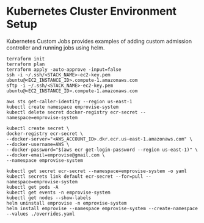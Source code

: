# Kubernetes Cluster Environment Setup

Kubernetes Custom Jobs provides examples of adding custom admission controller and running jobs using helm.

    terraform init
    terraform plan
    terraform apply -auto-approve -input=false
    ssh -i ~/.ssh/<STACK_NAME>-ec2-key.pem ubuntu@<EC2_INSTANCE_ID>.compute-1.amazonaws.com
    sftp -i ~/.ssh/<STACK_NAME>-ec2-key.pem ubuntu@<EC2_INSTANCE_ID>.compute-1.amazonaws.com

    aws sts get-caller-identity --region us-east-1
    kubectl create namespace emprovise-system
    kubectl delete secret docker-registry ecr-secret --namespace=emprovise-system
    
    kubectl create secret \
    docker-registry ecr-secret \
    --docker-server="<AWS_ACCOUNT_ID>.dkr.ecr.us-east-1.amazonaws.com" \
    --docker-username=AWS \
    --docker-password="$(aws ecr get-login-password --region us-east-1)" \
    --docker-email=emprovise@gmail.com \
    --namespace emprovise-system
    
    kubectl get secret ecr-secret --namespace=emprovise-system -o yaml
    kubectl secrets link default ecr-secret --for=pull --namespace=emprovise-system
    kubectl get pods -A
    kubectl get events -n emprovise-system
    kubectl get nodes --show-labels
    helm uninstall emprovise -n emprovise-system
    helm install emprovise --namespace emprovise-system --create-namespace --values ./overrides.yaml



